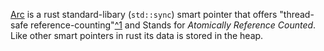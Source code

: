[Arc](https://doc.rust-lang.org/std/sync/struct.Arc.html) is a rust standard-libary (`std::sync`) smart pointer that offers "thread-safe reference-counting"[^1](https://doc.rust-lang.org/std/sync/struct.Arc.html) and Stands for *Atomically Reference Counted*. Like other smart pointers in rust its data is stored in the heap.
